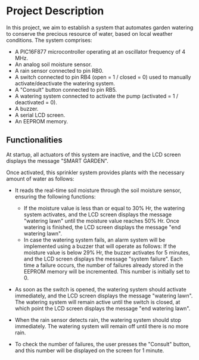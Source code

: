 # Project Description

In this project, we aim to establish a system that automates garden watering to conserve the precious resource of water, based on local weather conditions. The system comprises:

- A PIC16F877 microcontroller operating at an oscillator frequency of 4 MHz.
- An analog soil moisture sensor.
- A rain sensor connected to pin RB0.
- A switch connected to pin RB4 (open = 1 / closed = 0) used to manually activate/deactivate the watering system.
- A "Consult" button connected to pin RB5.
- A watering system connected to activate the pump (activated = 1 / deactivated = 0).
- A buzzer.
- A serial LCD screen.
- An EEPROM memory.

## Functionalities

At startup, all actuators of this system are inactive, and the LCD screen displays the message "SMART GARDEN".

Once activated, this sprinkler system provides plants with the necessary amount of water as follows:

- It reads the real-time soil moisture through the soil moisture sensor, ensuring the following functions:
  - If the moisture value is less than or equal to 30% Hr, the watering system activates, and the LCD screen displays the message "watering lawn" until the moisture value reaches 50% Hr. Once watering is finished, the LCD screen displays the message "end watering lawn".
  - In case the watering system fails, an alarm system will be implemented using a buzzer that will operate as follows: If the moisture value is below 29% Hr, the buzzer activates for 5 minutes, and the LCD screen displays the message "system failure". Each time a failure occurs, the number of failures already stored in the EEPROM memory will be incremented. This number is initially set to 0.
  
- As soon as the switch is opened, the watering system should activate immediately, and the LCD screen displays the message "watering lawn". The watering system will remain active until the switch is closed, at which point the LCD screen displays the message "end watering lawn".

- When the rain sensor detects rain, the watering system should stop immediately. The watering system will remain off until there is no more rain.

- To check the number of failures, the user presses the "Consult" button, and this number will be displayed on the screen for 1 minute.
